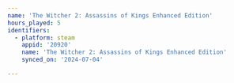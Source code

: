 ```yaml
---
name: 'The Witcher 2: Assassins of Kings Enhanced Edition'
hours_played: 5
identifiers:
  - platform: steam
    appid: '20920'
    name: 'The Witcher 2: Assassins of Kings Enhanced Edition'
    synced_on: '2024-07-04'

---
```

